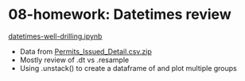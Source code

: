 # 08-homework: Datetimes review

[datetimes-well-drilling.ipynb](https://github.com/ilenapeng/foundations/blob/main/08-homework/datetimes-well-drilling.ipynb)
* Data from [Permits_Issued_Detail.csv.zip](https://github.com/ilenapeng/foundations/blob/main/08-homework/Permits_Issued_Detail.csv.zip)
* Mostly review of .dt vs .resample
* Using .unstack() to create a dataframe of and plot multiple groups
